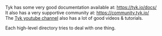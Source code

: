 Tyk has some very good documentation available at: https://tyk.io/docs/       
It also has a very supportive community at: https://community.tyk.io/        
The [Tyk youtube channel](https://www.youtube.com/channel/UCe3VG8wgz03u73xiomGeQzQ/videos) also has a lot of good videos & tutorials.          
      

Each high-level directory tries to deal with one thing.

